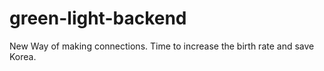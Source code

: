 # green-light-backend

New Way of making connections. Time to increase the birth rate and save Korea.
